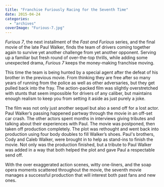 ```yaml
---
title: "Franchise Furiously Racing for the Seventh Time"
date: 2015-04-24
categories: 
  - "archives"
coverImage: "Furious-7.jpg"
---
```


_Furious 7_, the next installment of the _Fast and Furious_ series, and the final movie of the late Paul Walker, finds the team of drivers coming together again to survive yet another challenge from yet another opponent. Serving up a familiar but fresh round of over-the-top thrills, while adding some unexpected drama, _Furious 7_ keeps the money-making franchise moving.

This time the team is being hunted by a special agent after the defeat of his brother in the previous movie. From thinking they are free after so many years of running from the police as well as other adversaries, but they get pulled back into the fray. The action-packed film was slightly overstretched with stunts that seem impossible for drivers of any caliber, but maintains enough realism to keep you from setting it aside as just purely a joke.

The film was not only just another sequel but also a send off for a lost actor. Paul Walker’s passing happened partway through the movie in an off-set car crash. The other actors spent months in interviews giving tributes and talking about their experiences with Paul. The movie was postponed, then taken off production completely. The plot was rethought and went back into production using four body doubles to fill Walker’s shoes. Paul's brothers, Cody and Caleb Walker, were brought in to help as stand-ins to finish the movie. Not only was the production finished, but a tribute to Paul Walker was added in a way that both helped the plot and gave Paul a respectable send off.

With the over exaggerated action scenes, witty one-liners, and the soap opera moments scattered throughout the movie, the seventh movie manages a successful production that will interest both past fans and new ones.
